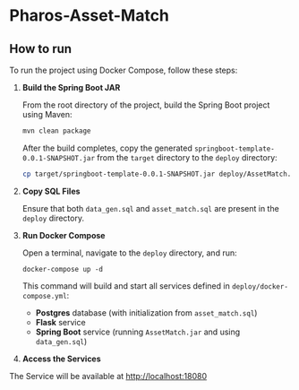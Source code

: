 # Pharos-Asset-Match

## How to run

To run the project using Docker Compose, follow these steps:

1. **Build the Spring Boot JAR**

   From the root directory of the project, build the Spring Boot project using Maven:

   ```bash
   mvn clean package
   ```

   After the build completes, copy the generated `springboot-template-0.0.1-SNAPSHOT.jar` from the `target` directory to the `deploy` directory:

   ```bash
   cp target/springboot-template-0.0.1-SNAPSHOT.jar deploy/AssetMatch.jar
   ```

2. **Copy SQL Files**

   Ensure that both `data_gen.sql` and `asset_match.sql` are present in the `deploy` directory.

3. **Run Docker Compose**

   Open a terminal, navigate to the `deploy` directory, and run:

   ```
   docker-compose up -d
   ```

   This command will build and start all services defined in `deploy/docker-compose.yml`:
   - **Postgres** database (with initialization from `asset_match.sql`)
   - **Flask** service
   - **Spring Boot** service (running `AssetMatch.jar` and using `data_gen.sql`)

4. **Access the Services**

The Service will be available at [http://localhost:18080](http://localhost:18080)
